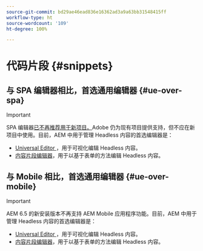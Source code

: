 ```yaml
---
source-git-commit: bd29ae46ead836e16362ad3a9a63bb31548415ff
workflow-type: ht
source-wordcount: '109'
ht-degree: 100%

---
```

# 代码片段 {#snippets}

## 与 SPA 编辑器相比，首选通用编辑器  {#ue-over-spa}

>[!IMPORTANT]
>
>SPA 编辑器[已不再推荐用于新项目。](/help/sites-developing/spa-editor-deprecation.md)Adobe 仍为现有项目提供支持，但不应在新项目中使用。目前，AEM 中用于管理 Headless 内容的首选编辑器是：
>
>* [Universal Editor ](/help/sites-developing/universal-editor/introduction.md)，用于可视化编辑 Headless 内容。
>* [内容片段编辑器](/help/sites-developing/universal-editor/introduction.md)，用于以基于表单的方法编辑 Headless 内容。

## 与 Mobile 相比，首选通用编辑器  {#ue-over-mobile}

>[!IMPORTANT]
>
>AEM 6.5 的新安装版本不再支持 AEM Mobile 应用程序功能。目前，AEM 中用于管理 Headless 内容的首选编辑器是：
>
>* [Universal Editor ](/help/sites-developing/universal-editor/introduction.md)，用于可视化编辑 Headless 内容。
>* [内容片段编辑器](/help/sites-developing/universal-editor/introduction.md)，用于以基于表单的方法编辑 Headless 内容。
